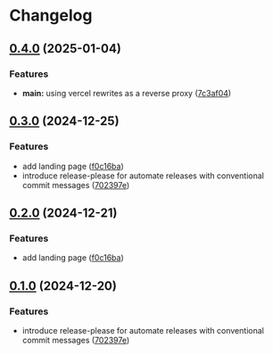 # Changelog

## [0.4.0](https://github.com/joey-ma/s-for-serverless/compare/v0.3.0...v0.4.0) (2025-01-04)


### Features

* **main:** using vercel rewrites as a reverse proxy ([7c3af04](https://github.com/joey-ma/s-for-serverless/commit/7c3af04ac09478514172d99eb82b7d09ff0ea8b4))

## [0.3.0](https://github.com/joey-ma/s-for-serverless/compare/v0.2.0...v0.3.0) (2024-12-25)


### Features

* add landing page ([f0c16ba](https://github.com/joey-ma/s-for-serverless/commit/f0c16bac43eb2d63a26077800865bdba486426a4))
* introduce release-please for automate releases with conventional commit messages ([702397e](https://github.com/joey-ma/s-for-serverless/commit/702397e57dcd41e08d1eb24069603861a958dc62))

## [0.2.0](https://github.com/joey-ma/s-for-serverless/compare/v0.1.0...v0.2.0) (2024-12-21)


### Features

* add landing page ([f0c16ba](https://github.com/joey-ma/s-for-serverless/commit/f0c16bac43eb2d63a26077800865bdba486426a4))

## [0.1.0](https://github.com/joey-ma/s-for-serverless/compare/v0.0.2...v0.1.0) (2024-12-20)


### Features

* introduce release-please for automate releases with conventional commit messages ([702397e](https://github.com/joey-ma/s-for-serverless/commit/702397e57dcd41e08d1eb24069603861a958dc62))
